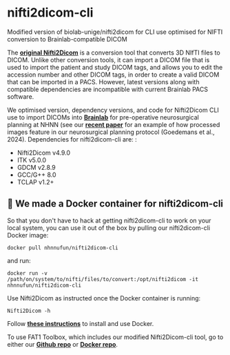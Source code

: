 nifti2dicom-cli
=================
Modified version of biolab-unige/nifti2dicom for CLI use optimised for NIFTI conversion to Brainlab-compatible DICOM

The [**original Nifti2Dicom**](https://github.com/biolab-unige/nifti2dicom) is a conversion tool that converts 3D NIfTI files to DICOM. Unlike other conversion tools, it can import a DICOM file that is used to import the patient and study DICOM tags, and allows you to edit the accession number and other DICOM tags, in order to create a valid DICOM that can be imported in a PACS. However, latest versions along with compatible dependencies are incompatible with current Brainlab PACS software.

We optimised version, dependency versions, and code for Nifti2Dicom CLI use to import DICOMs into [**Brainlab**](https://www.brainlab.com/) for pre-operative neurosurgical planning at NHNN (see our [**recent paper**](https://doi.org/10.1162/imag_a_00139) for an example of how processed images feature in our neurosurgical planning protocol (Goedemans et al., 2024). 
Dependencies for nifti2dicom-cli are: :
* Nifti2Dicom v4.9.0
* ITK v5.0.0
* GDCM v2.8.9
* GCC/G++ 8.0
* TCLAP v1.2+
  
## :whale: We made a Docker container for nifti2dicom-cli
So that you don't have to hack at getting nifti2dicom-cli to work on your local system, you can use it out of the box by pulling our nifti2dicom-cli Docker image:

```
docker pull nhnnufun/nifti2dicom-cli
```

and run:

```
docker run -v /path/on/system/to/nifti/files/to/convert:/opt/nifti2dicom -it nhnnufun/nifti2dicom-cli
```

Use Nifti2Dicom as instructed once the Docker container is running: 

```
Nifti2Dicom -h
```

Follow [**these instructions**](https://www.docker.com/get-started/) to install and use Docker.

To use FAT1 Toolbox, which includes our modified Nifti2Dicom-cli tool, go to either our [**Github repo**](https://github.com/nhnnufun/fat1-toolbox) or [**Docker repo**](https://hub.docker.com/layers/nhnnufun/fat1_toolbox). 

